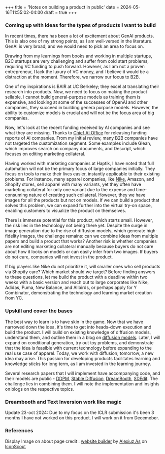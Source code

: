 +++
title = 'Notes on building a product in public'
date = 2024-05-16T11:55:02-04:00
draft = true
+++


### Coming up with ideas for the types of products I want to build

In recent times, there has been a lot of excitement about GenAI products. This is also one of my strong points, as I am well-versed in the literature. GenAI is very broad, and we would need to pick an area to focus on. 

Drawing from my learnings from books and working in multiple startups, B2C startups are very challenging and suffer from cold start problems, requiring VC funding to push forward. However, as I am not a proven entrepreneur, I lack the luxury of VC money, and I believe it would be a distraction at the moment. Therefore, we narrow our focus to B2B.

One of my inspirations is BAIR at UC Berkeley; they excel at translating their research into products. Now, we need to focus on making the product sellable. I cannot build general-purpose models as training them is expensive, and looking at some of the successes of OpenAI and other companies, they succeed in building genera purpose models. However, the ability to customize models is crucial and will not be the focus area of big companies.

Now, let's look at the recent funding received by AI companies and see what they are missing. Thanks to [Chief AI Office](https://www.chiefaioffice.xyz/c/database) for releasing funding reports of AI companies. From my initial review, many B2B companies have not targeted the customization segment. Some examples include Glean, which improves search on company documents, and Descript, which focuses on editing marketing collateral.

Having worked with marketing companies at Haptik, I have noted that full automation will not be the primary focus of large companies initially. They focus on tools to make their lives easier, instantly applicable to their existing problems. For instance, many apparel companies, like [Nike](https://www.nike.com/t/pegasus-40-mens-road-running-shoes-zD8H1c/DV3853-002), Amazon, and Shopify stores, sell apparel with many variants, yet they often have marketing collateral for only one variant due to the expense and time-consuming nature of creating such collateral. However, they we have images for all the products but not on models. If we can build a product that solves this problem, we can expand further into the virtual try-on space, enabling customers to visualize the product on themselves. 

There is immense potential for this product, which starts small. However, the risk lies in the technology not being there yet. Despite the surge in image generation due to the rise of diffusion models, which generate high-fidelity images, the challenge remains: can we combine ideas from multiple papers and build a product that works? Another risk is whether companies are not editing marketing collateral manually because buyers do not care about how it looks on models or can easily infer from two images. If buyers do not care, companies will not invest in the product.

If big players like Nike do not prioritize it, will smaller ones who sell products via Shopify care? Which market should we target? Before finding answers to these questions, let me build the product with a deadline within two weeks with a basic version and reach out to large corporates like Nike, Adidas, Puma, New Balance, and Allbirds, or perhaps apply for Y Combinator, demonstrating the technology and learning market creation from YC.

### Upskill and cover the bases

The best way to learn is to have skin in the game. Now that we have narrowed down the idea, it's time to get into heads-down execution and build the product. I will build on existing knowledge of diffusion models, understand them, and outline them in a blog on [diffusion models](https://sachit3022.github.io/other-blog/posts/diffusion/). Later, I will expand on conditional generation, try out toy problems, and demonstrate that the idea is feasible with current technology before expanding to the real use case of apparel. Today, we work with diffusion; tomorrow, a new idea may arise. This passion for developing products facilitates learning and knowledge sticks for long term, as I am invested in the learning journey.

Several research papers that I will implement have accompanying code, and their models are public - [DDPM](https://arxiv.org/pdf/2006.11239), [Stable Diffusion](https://stability.ai/news/stable-diffusion-v2-release), [DreamBooth](https://dreambooth.github.io/), [SDEdit](https://arxiv.org/pdf/2108.01073). The challenge lies in combining them. I will note the implementation and insights on blogs on the respective topics.

### Dreambooth and Text Inversion work like magic

Update 23-oct 2024: Due to my focus on the ICLR submission it's been 3 months I have not worked on this product. I will work on it from Decemeber.


### References

Display Image on about page credit :  <a href="https://iconscout.com/icons/website-builder" class="text-underline font-size-sm" target="_blank">website builder</a> by <a href="https://iconscout.com/contributors/WHCompare" class="text-underline font-size-sm">Alexiuz As</a> on <a href="https://iconscout.com" class="text-underline font-size-sm">IconScout</a>
